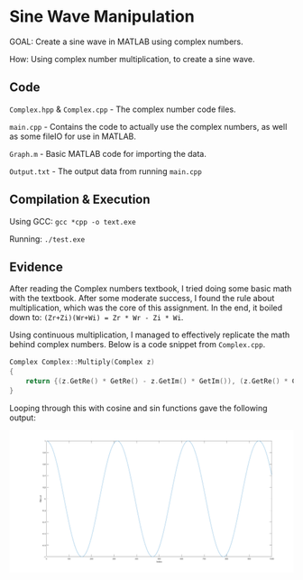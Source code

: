 # Sine Wave Manipulation

GOAL: Create a sine wave in MATLAB using complex numbers.

How: Using complex number multiplication, to create a sine wave.

## Code

`Complex.hpp` & `Complex.cpp` - The complex number code files.

`main.cpp` - Contains the code to actually use the complex numbers, as well as some fileIO for use in MATLAB.

`Graph.m` - Basic MATLAB code for importing the data.

`Output.txt` - The output data from running `main.cpp`

## Compilation & Execution

Using GCC:
`gcc *cpp -o text.exe`

Running:
`./test.exe`

## Evidence

After reading the Complex numbers textbook, I tried doing some basic math with the textbook. After some moderate success, I found the rule about multiplication, which was the core of this assignment. In the end, it boiled down to: `(Zr+Zi)(Wr+Wi) = Zr * Wr - Zi * Wi`.

Using continuous multiplication, I managed to effectively replicate the math behind complex numbers. Below is a code snippet from `Complex.cpp`.

```cpp
Complex Complex::Multiply(Complex z)
{
    return {(z.GetRe() * GetRe() - z.GetIm() * GetIm()), (z.GetRe() * GetIm() + z.GetIm() * GetRe())};
}
```

Looping through this with cosine and sin functions gave the following output:

![A sine wave, made from output.txt](SineWave.png)
